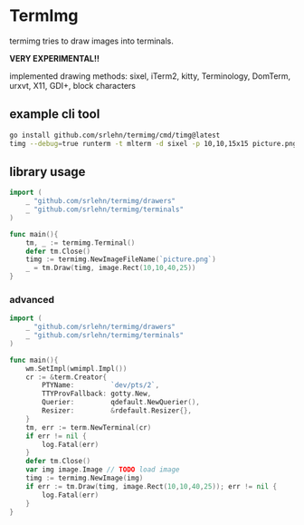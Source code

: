 # TermImg

termimg tries to draw images into terminals.

**VERY EXPERIMENTAL!!**

implemented drawing methods: sixel, iTerm2, kitty, Terminology, DomTerm, urxvt, X11, GDI+, block characters

## example cli tool

```sh
go install github.com/srlehn/termimg/cmd/timg@latest
timg --debug=true runterm -t mlterm -d sixel -p 10,10,15x15 picture.png
```

## library usage

```go
import (
    _ "github.com/srlehn/termimg/drawers"
	_ "github.com/srlehn/termimg/terminals"
)

func main(){
	tm, _ := termimg.Terminal()
    defer tm.Close()
    timg := termimg.NewImageFileName(`picture.png`)
    _ = tm.Draw(timg, image.Rect(10,10,40,25))
}
```

### advanced

```go
import (
    _ "github.com/srlehn/termimg/drawers"
	_ "github.com/srlehn/termimg/terminals"
)

func main(){
	wm.SetImpl(wmimpl.Impl())
	cr := &term.Creator{
		PTYName:         `dev/pts/2`,
		TTYProvFallback: gotty.New,
		Querier:         qdefault.NewQuerier(),
		Resizer:         &rdefault.Resizer{},
	}
	tm, err := term.NewTerminal(cr)
	if err != nil {
		log.Fatal(err)
	}
    defer tm.Close()
    var img image.Image // TODO load image
    timg := termimg.NewImage(img)
    if err := tm.Draw(timg, image.Rect(10,10,40,25)); err != nil {
		log.Fatal(err)
    }
}
```

